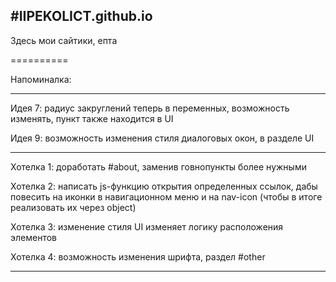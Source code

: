 #IIPEKOLICT.github.io
---------------------------------------------------------------------------------------------------------------------------------------------------------------------
Здесь мои сайтики, епта

==========

Напоминалка:

----------

Идея 7: радиус закруглений теперь в переменных, возможность изменять, пункт также находится в UI

Идея 9: возможность изменения стиля диалоговых окон, в разделе UI

----------

Хотелка 1: доработать #about, заменив говнопункты более нужными

Хотелка 2: написать js-функцию открытия определенных ссылок, дабы повесить на иконки в навигационном меню и на nav-icon (чтобы в итоге реализовать их через object)

Хотелка 3: изменение стиля UI изменяет логику расположения элементов

Хотелка 4: возможность изменения шрифта, раздел #other

----------
